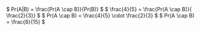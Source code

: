 $ Pr(A|B) = \frac{Pr(A \cap B)}{Pr(B)} $
$ \frac{4}{5} = \frac{Pr(A \cap B)}{ \frac{2}{3}} $
$ Pr(A \cap B) = \frac{4}{5} \cdot \frac{2}{3} $
$ Pr(A \cap B) = \frac{8}{15} $
